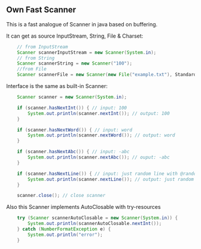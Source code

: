 ## Own Fast Scanner


This is a fast analogue of Scanner in java based on buffering.

It can get as source InputStream, String, File & Charset:

```java
    // from InputStream
    Scanner scannerInputStream = new Scanner(System.in);
    // from String
    Scanner scannerString = new Scanner("100");
    //from File
    Scanner scannerFile = new Scanner(new File("example.txt"), StandardCharsets.UTF_8);
```
Interface is the same as built-in Scanner:

```java
    Scanner scanner = new Scanner(System.in);

    if (scanner.hasNextInt()) { // input: 100
        System.out.println(scanner.nextInt()); // output: 100
    }

    if (scanner.hasNextWord()) { // input: word
        System.out.println(scanner.nextWord()); // output: word
    }

    if (scanner.hasNextAbc()) { // input: -abc
        System.out.println(scanner.nextAbc()); // ouput: -abc
    }

    if (scanner.hasNextLine()) { // input: just random line with @random !symbols!
        System.out.println(scanner.nextLine()); // output: just random line with @random !symbols!
    }

    scanner.close(); // close scanner
```
Also this Scanner implements AutoClosable with try-resources
```java
    try (Scanner scannerAutoClosable = new Scanner(System.in)) {
        System.out.println(scannerAutoClosable.nextInt());
    } catch (NumberFormatException e) {
        System.out.println("error");
    }
```
